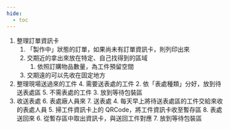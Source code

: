 ```yaml
---
hide:
  - toc
---
```


1. 整理訂單資訊卡
    1. 「製作中」狀態的訂單，如果尚未有訂單資訊卡，則列印出來
    2. 交期近的拿出來放在特定、自己找得到的區域
        1. 依照訂購物品數量，為工件預留空間
    3. 交期遠的可以先收在固定地方
2. 整理現場送過來的工件
    4. 需要送表處的工件
        2. 依「表處種類」分好，放到待送表處區
    5. 不需表處的工件
        3. 放到等待包裝區
3. 收送表處
    6. 表處廠人員來
    7. 送表處
        4. 每天早上將待送表處區的工件交給來收的表處人員
        5. 掃工件資訊卡上的 QRCode，將工件資訊卡收至暫存區
    8. 表處送回來
        6. 從暫存區中取出資訊卡，與送回工件對應
        7. 放到等待包裝區